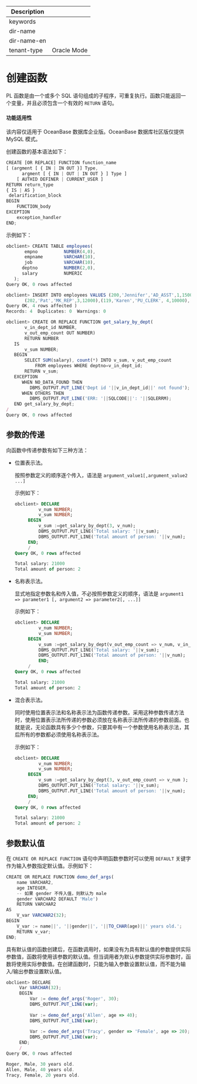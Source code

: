 | Description   |                 |
|---------------|-----------------|
| keywords      |                 |
| dir-name      |                 |
| dir-name-en   |                 |
| tenant-type   | Oracle Mode     |

# 创建函数

PL 函数是由一个或多个 SQL 语句组成的子程序，可重复执行。函数只能返回一个变量，并且必须包含一个有效的 `RETURN` 语句。

  <main id="notice" >
    <h4>功能适用性</h4>
    <p>该内容仅适用于 OceanBase 数据库企业版。OceanBase 数据库社区版仅提供 MySQL 模式。</p>
  </main>

创建函数的基本语法如下：

```javascript
CREATE [OR REPLACE] FUNCTION function_name
[ (argment [ { IN | IN OUT }] Type,
      argment [ { IN | OUT | IN OUT } ] Type ]
    [ AUTHID DEFINER | CURRENT_USER ]
RETURN return_type 
{ IS | AS }
 delarification_block
BEGIN
    FUNCTION_body
EXCEPTION
    exception_handler
END;
```



示例如下：

```javascript
obclient> CREATE TABLE employees(  
       empno          NUMBER(4,0),  
       empname        VARCHAR(10),  
       job            VARCHAR(10),   
      deptno          NUMBER(2,0), 
      salary          NUMERIC  
   );
Query OK, 0 rows affected 

obclient> INSERT INTO employees VALUES (200,'Jennifer','AD_ASST',1,15000),
       (202,'Pat','MK_REP',3,12000),(119,'Karen','PU_CLERK', 4,10000),(201,'Michael','MK_MAN',3,9000);
Query OK, 4 rows affected )
Records: 4  Duplicates: 0  Warnings: 0

obclient> CREATE OR REPLACE FUNCTION get_salary_by_dept(
       v_in_dept_id NUMBER,
       v_out_emp_count OUT NUMBER)
       RETURN NUMBER 
   IS
       v_sum NUMBER;
   BEGIN
       SELECT SUM(salary), count(*) INTO v_sum, v_out_emp_count
           FROM employees WHERE deptno=v_in_dept_id;
       RETURN v_sum;
   EXCEPTION
      WHEN NO_DATA_FOUND THEN 
         DBMS_OUTPUT.PUT_LINE('Dept id '||v_in_dept_id||' not found');
      WHEN OTHERS THEN 
         DBMS_OUTPUT.PUT_LINE('ERR: '||SQLCODE||': '||SQLERRM);
   END get_salary_by_dept;
/
Query OK, 0 rows affected 
```



参数的传递 
--------------------------

向函数中传递参数有如下三种方法：

* 位置表示法。

  按照参数定义的顺序逐个传入，语法是 `argument_value1[,argument_value2 ...] `

  示例如下：

  ```sql
  obclient> DECLARE
           v_num NUMBER;
           v_sum NUMBER;
       BEGIN
           v_sum :=get_salary_by_dept(3, v_num);
           DBMS_OUTPUT.PUT_LINE('Total salary: '||v_sum);
           DBMS_OUTPUT.PUT_LINE('Total amount of person: '||v_num);
       END;
       /
  Query OK, 0 rows affected 
  
  Total salary: 21000
  Total amount of person: 2
  ```

  


* 名称表示法。

  显式地指定参数名和传入值，不必按照参数定义的顺序，语法是 `argument1 => parameter1 [, argument2 => parameter2[, ...]]`

  示例如下：

  ```sql
  obclient> DECLARE
           v_num NUMBER;
           v_sum NUMBER;
       BEGIN
           v_sum :=get_salary_by_dept(v_out_emp_count => v_num, v_in_dept_id => 3 );
           DBMS_OUTPUT.PUT_LINE('Total salary: '||v_sum);
           DBMS_OUTPUT.PUT_LINE('Total amount of person: '||v_num);
           END;
       /
  Query OK, 0 rows affected 
  
  Total salary: 21000
  Total amount of person: 2
  ```

  

* 混合表示法。

  同时使用位置表示法和名称表示法为函数传递参数。采用这种参数传递方法时，使用位置表示法所传递的参数必须放在名称表示法所传递的参数前面。也就是说，无论函数具有多少个参数，只要其中有一个参数使用名称表示法，其后所有的参数都必须使用名称表示法。

  示例如下：

  ```sql
  obclient> DECLARE
           v_num NUMBER;
           v_sum NUMBER;
       BEGIN
           v_sum :=get_salary_by_dept(3, v_out_emp_count => v_num );
           DBMS_OUTPUT.PUT_LINE('Total salary: '||v_sum);
           DBMS_OUTPUT.PUT_LINE('Total amount of person: '||v_num);
       END;
       /
  Query OK, 0 rows affected 
  
  Total salary: 21000
  Total amount of person: 2
  ```

  




参数默认值 
--------------------------

在 `CREATE OR REPLACE FUNCTION` 语句中声明函数参数时可以使用 `DEFAULT` 关键字作为输入参数指定默认值。示例如下：

```javascript
CREATE OR REPLACE FUNCTION demo_def_args(
    name VARCHAR2,
    age INTEGER,
    -- 如果 gender 不传入值，则默认为 male
    gender VARCHAR2 DEFAULT 'Male')
    RETURN VARCHAR2 
AS
    V_var VARCHAR2(32);
BEGIN
    V_var := name||', '||gender||', '||TO_CHAR(age)||' years old.';
    RETURN v_var;
END;
```



具有默认值的函数创建后，在函数调用时，如果没有为具有默认值的参数提供实际参数值，函数将使用该参数的默认值。但当调用者为默认参数提供实际参数时，函数将使用实际参数值。在创建函数时，只能为输入参数设置默认值，而不能为输入/输出参数设置默认值。 

```javascript
obclient> DECLARE
     Var VARCHAR(32);
     BEGIN
         Var := demo_def_args('Roger', 30);
         DBMS_OUTPUT.PUT_LINE(var);
    
         Var := demo_def_args('Allen', age => 40);
         DBMS_OUTPUT.PUT_LINE(var);
    
         Var := demo_def_args('Tracy', gender => 'Female', age => 20);
         DBMS_OUTPUT.PUT_LINE(var);
     END;
     /
Query OK, 0 rows affected 

Roger, Male, 30 years old.
Allen, Male, 40 years old.
Tracy, Female, 20 years old.
```


